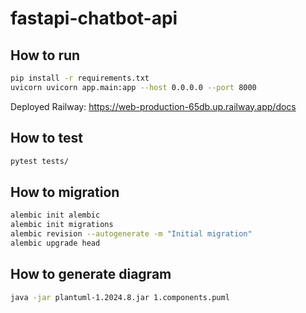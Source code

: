 # fastapi-chatbot-api

## How to run
```bash
pip install -r requirements.txt
uvicorn uvicorn app.main:app --host 0.0.0.0 --port 8000
```

Deployed Railway: https://web-production-65db.up.railway.app/docs

## How to test
```bash
pytest tests/
```

## How to migration
```bash
alembic init alembic
alembic init migrations
alembic revision --autogenerate -m "Initial migration"
alembic upgrade head
```

## How to generate diagram
```bash
java -jar plantuml-1.2024.8.jar 1.components.puml
```